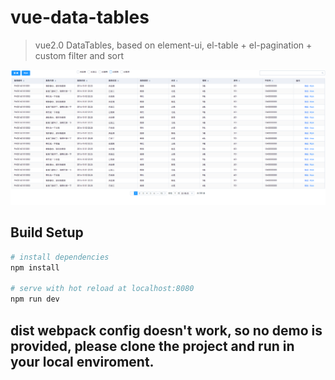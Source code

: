 # vue-data-tables

> vue2.0 DataTables, based on element-ui, el-table + el-pagination + custom filter and sort


![preview](/Assets/desc.png)

## Build Setup

``` bash
# install dependencies
npm install

# serve with hot reload at localhost:8080
npm run dev
```

## dist webpack config doesn't work, so no demo is provided, please clone the project and run in your local enviroment.
